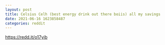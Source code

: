```yaml
--- 
layout: post 
title: Celsius Celh (best energy drink out there boiis) all my savings in 
date: 2021-06-16 1623858487 
categories: reddit 
--- 
```

https://redd.it/o17yib